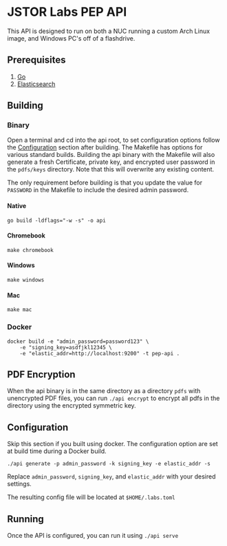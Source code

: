 # JSTOR Labs PEP API

This API is designed to run on both a NUC running a custom Arch Linux image, and Windows PC's off of a flashdrive.

## Prerequisites
1. [Go](https://golang.org/)
2. [Elasticsearch](https://www.elastic.co/start)

## Building


### Binary

Open a terminal and cd into the api root, to set configuration options follow the [Configuration](##Configuration) section after building. The Makefile has options for various standard builds. Building the api binary with the Makefile will also generate a fresh Certificate, private key, and encrypted user password in the `pdfs/keys` directory. Note that this will overwrite any existing content.

The only requirement before building is that you update the value for `PASSWORD` in the Makefile to include the desired admin password.

#### Native

`go build -ldflags="-w -s" -o api`

#### Chromebook

`make chromebook`

#### Windows

`make windows`

#### Mac

`make mac`

### Docker

```
docker build -e "admin_password=password123" \ 
    -e "signing_key=asdfjkl12345 \
    -e "elastic_addr=http://localhost:9200" -t pep-api .
```

## PDF Encryption

When the api binary is in the same directory as a directory `pdfs` with unencrypted PDF files, you can run `./api encrypt` to encrypt all pdfs in the directory using the encrypted symmetric key.


## Configuration

Skip this section if you built using docker.  The configuration option are set at build time during a Docker build.

`./api generate -p admin_password -k signing_key -e elastic_addr -s`

Replace `admin_password`, `signing_key`, and `elastic_addr` with your desired settings.

The resulting config file will be located at `$HOME/.labs.toml`

## Running

Once the API is configured, you can run it using `./api serve`